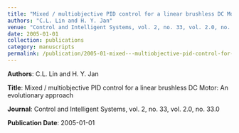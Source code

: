 ```yaml
---
title: "Mixed / multiobjective PID control for a linear brushless DC Motor: An evolutionary approach"
authors: "C.L. Lin and H. Y. Jan"
venue: "Control and Intelligent Systems, vol. 2, no. 33, vol. 2.0, no. 33.0"
date: 2005-01-01
collection: publications
category: manuscripts
permalink: /publication/2005-01-mixed---multiobjective-pid-control-for-a-linear-brushless-dc-motor--an-evolutionary-approach
---
```


**Authors**: C.L. Lin and H. Y. Jan

**Title**: Mixed / multiobjective PID control for a linear brushless DC Motor: An evolutionary approach

**Journal**: Control and Intelligent Systems, vol. 2, no. 33, vol. 2.0, no. 33.0

**Publication Date**: 2005-01-01
